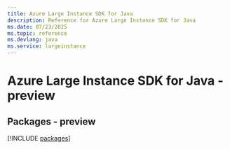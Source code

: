 ```yaml
---
title: Azure Large Instance SDK for Java
description: Reference for Azure Large Instance SDK for Java
ms.date: 07/23/2025
ms.topic: reference
ms.devlang: java
ms.service: largeinstance
---
```

# Azure Large Instance SDK for Java - preview
## Packages - preview
[!INCLUDE [packages](large-instance-index.md)]